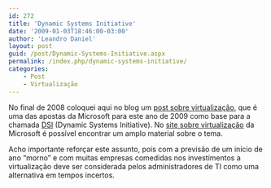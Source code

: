 ```yaml
---
id: 272
title: 'Dynamic Systems Initiative'
date: '2009-01-03T18:46:00-03:00'
author: 'Leandro Daniel'
layout: post
guid: /post/Dynamic-Systems-Initiative.aspx
permalink: /index.php/dynamic-systems-initiative/
categories:
    - Post
    - Virtualização
---
```


No final de 2008 coloquei aqui no blog um [post sobre virtualização](/blog/category/Virtualizacao), que é uma das apostas da Microsoft para este ano de 2009 como base para a chamada [DSI](http://www.microsoft.com/business/dsi/default.mspx) (Dynamic Systems Initiative). No [site sobre virtualização](http://www.microsoft.com/brasil/servidores/virtualizacao/resources.mspx) da Microsoft é possível encontrar um amplo material sobre o tema.

Acho importante reforçar este assunto, pois com a previsão de um início de ano “morno” e com muitas empresas comedidas nos investimentos a virtualização deve ser considerada pelos administradores de TI como uma alternativa em tempos incertos.